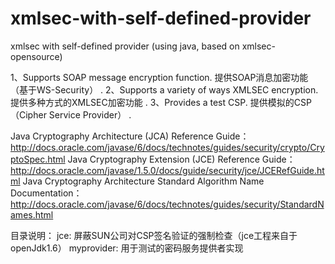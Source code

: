 xmlsec-with-self-defined-provider
=================================

xmlsec with self-defined provider (using java, based on xmlsec-opensource)

1、Supports SOAP message encryption function. 提供SOAP消息加密功能（基于WS-Security） . 
2、Supports a variety of ways XMLSEC encryption. 提供多种方式的XMLSEC加密功能 . 
3、Provides a test CSP. 提供模拟的CSP（Cipher Service Provider） . 

Java Cryptography Architecture (JCA) Reference Guide：
http://docs.oracle.com/javase/6/docs/technotes/guides/security/crypto/CryptoSpec.html
Java Cryptography Extension (JCE) Reference Guide：
http://docs.oracle.com/javase/1.5.0/docs/guide/security/jce/JCERefGuide.html
Java Cryptography Architecture Standard Algorithm Name Documentation：
http://docs.oracle.com/javase/6/docs/technotes/guides/security/StandardNames.html

目录说明：
jce: 屏蔽SUN公司对CSP签名验证的强制检查（jce工程来自于openJdk1.6）
myprovider: 用于测试的密码服务提供者实现
